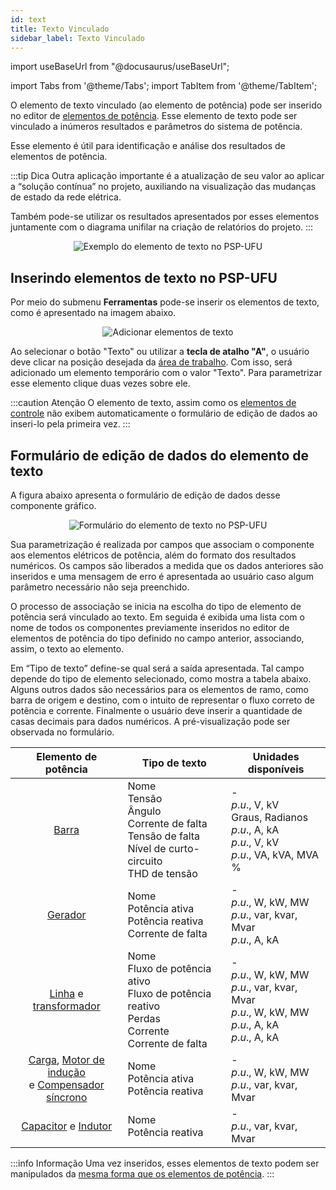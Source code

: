 ```yaml
---
id: text
title: Texto Vinculado
sidebar_label: Texto Vinculado
---
```

import useBaseUrl from "@docusaurus/useBaseUrl";

<link rel="stylesheet" href={useBaseUrl("katex/katex.min.css")} />

import Tabs from '@theme/Tabs';
import TabItem from '@theme/TabItem';

O elemento de texto vinculado (ao elemento de potência) pode ser inserido no editor de [elementos de potência](powerEditor). Esse elemento de texto pode ser vinculado a inúmeros resultados e parâmetros do sistema de potência.

Esse elemento é útil para identificação e análise dos resultados de elementos de potência.

:::tip Dica
Outra aplicação importante é a atualização de seu valor ao aplicar a “solução contínua” no projeto, auxiliando na visualização das mudanças de estado da rede elétrica.

Também pode-se utilizar os resultados apresentados por esses elementos juntamente com o diagrama unifilar na criação de relatórios do projeto.
:::

<div><center><img src={useBaseUrl("images/textExp.png")} alt="Exemplo do elemento de texto no PSP-UFU" title="Exemplo de elemento de texto no PSP-UFU" /></center></div>

## Inserindo elementos de texto no PSP-UFU
Por meio do submenu **Ferramentas** pode-se inserir os elementos de texto, como é apresentado na imagem abaixo.

<div><center><img src={useBaseUrl("images/addTextElement.svg")} alt="Adicionar elementos de texto" title="Adicionar elementos de texto" /></center></div>

Ao selecionar o botão "Texto" ou utilizar a **tecla de atalho "A"**, o usuário deve clicar na posição desejada da [área de trabalho](powerEditor). Com isso, será adicionado um elemento temporário com o valor "Texto". Para parametrizar esse elemento clique duas vezes sobre ele.

:::caution Atenção
O elemento de texto, assim como os [elementos de controle](controlEditor) não exibem automaticamente o formulário de edição de dados ao inseri-lo pela primeira vez.
:::

## Formulário de edição de dados do elemento de texto
A figura abaixo apresenta o formulário de edição de dados desse componente gráfico.

<div><center><img src={useBaseUrl("images/textForm.png")} alt="Formulário do elemento de texto no PSP-UFU" title="Formulário do elemento de texto no PSP-UFU" /></center></div>

Sua parametrização é realizada por campos que associam o componente aos elementos elétricos de potência, além do formato dos resultados numéricos. Os campos são liberados a medida que os dados anteriores são inseridos e uma mensagem de erro é apresentada ao usuário caso algum parâmetro necessário não seja preenchido.

O processo de associação se inicia na escolha do tipo de elemento de potência será vinculado ao texto. Em seguida é exibida uma lista com o nome de todos os componentes previamente inseridos no editor de elementos de potência do tipo definido no campo anterior, associando, assim, o texto ao elemento.

Em “Tipo de texto” define-se qual será a saída apresentada. Tal campo depende do tipo de elemento selecionado, como mostra a tabela abaixo. Alguns outros dados são necessários para os elementos de ramo, como barra de origem e destino, com o intuito de representar o fluxo correto de potência e corrente. Finalmente o usuário deve inserir a quantidade de casas decimais para dados numéricos. A pré-visualização pode ser observada no formulário.

|Elemento de potência|Tipo de texto|Unidades disponíveis|
|:------------------:|-------------|--------------------|
|[Barra](bus)|Nome<br/>Tensão<br/>Ângulo<br/>Corrente de falta<br/>Tensão de falta<br/>Nível de curto-circuito<br/>THD de tensão|-<br/>$p.u.$, V, kV<br/>Graus, Radianos<br/>$p.u.$, A, kA<br/>$p.u.$, V, kV<br/>$p.u.$, VA, kVA, MVA<br/>%|
|[Gerador](syncGenerator)|Nome<br/>Potência ativa<br/>Potência reativa<br/>Corrente de falta|-<br/>$p.u.$, W, kW, MW<br/>$p.u.$, var, kvar, Mvar<br/>$p.u.$, A, kA|
|[Linha](line) e [transformador](transformer)|Nome<br/>Fluxo de potência ativo<br/>Fluxo de potência reativo<br/>Perdas<br/>Corrente<br/>Corrente de falta|-<br/>$p.u.$, W, kW, MW<br/>$p.u.$, var, kvar, Mvar<br/>$p.u.$, W, kW, MW<br/>$p.u.$, A, kA<br/>$p.u.$, A, kA|
|[Carga](load), [Motor de indução](indMotor)<br/>e [Compensador síncrono](syncMotor)|Nome<br/>Potência ativa<br/>Potência reativa|-<br/>$p.u.$, W, kW, MW<br/>$p.u.$, var, kvar, Mvar|
|[Capacitor](capacitor) e [Indutor](inductor)|Nome<br/>Potência reativa|-<br/>$p.u.$, var, kvar, Mvar|

:::info Informação
Uma vez inseridos, esses elementos de texto podem ser manipulados da [mesma forma que os elementos de potência](cadTools).
:::